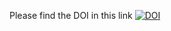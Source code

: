 
Please find the DOI in this link 
[![DOI](https://zenodo.org/badge/401881478.svg)](https://zenodo.org/badge/latestdoi/401881478)